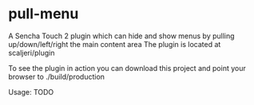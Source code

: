 pull-menu
=========

A Sencha Touch 2 plugin which can hide and show menus by pulling up/down/left/right the main content area
The plugin is located at scaljeri/plugin

To see the plugin in action you can download this project and point your browser to ./build/production

Usage: TODO
